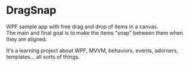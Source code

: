 # DragSnap

WPF sample app with free drag and drop of items in a canvas.  
The main and final goal is to make the items "snap" between them when they are aligned.

It's a learning project about WPF, MVVM, behaviors, events, adorners, templates... all sorts of things.
